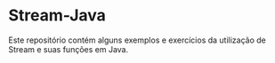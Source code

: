 # Stream-Java

Este repositório contém alguns exemplos e exercícios da utilização de Stream e suas funções em Java.
